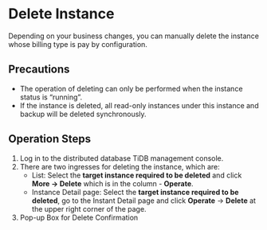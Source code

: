 # Delete Instance
Depending on your business changes, you can manually delete the instance whose billing type is pay by configuration.

## Precautions
- The operation of deleting can only be performed when the instance status is “running”.
- If the instance is deleted, all read-only instances under this instance and backup will be deleted synchronously.

## Operation Steps
1. Log in to the distributed database TiDB management console.
2. There are two ingresses for deleting the instance, which are:
	- List: Select the **target instance required to be deleted** and click **More -> Delete** which is in the column - **Operate**.
	- Instance Detail page: Select the **target instance required to be deleted**, go to the Instant Detail page and click **Operate** -> **Delete** at the upper right corner of the page.
3. Pop-up Box for Delete Confirmation


